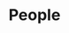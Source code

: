 ---
layout: profiles
permalink: /people/
title: People
description: (Faculty) Members of the UCSD NLP Group
nav: true
nav_order: 2

profiles:
  # if you want to include more than one profile, just replicate the following block
  # and create one content file for each profile inside _pages/
  - align: right
    image: raj3.jpg
    content: about_raj.md
    image_circular: true # crops the image to make it circular
    more_info: >
      <p>CSE 4134, 3235 Voigt Dr</p>
      <p>La Jolla, CA 92093</p>
  - align: left
    image: lianhui.jpg
    content: about_lianhui.md
    image_circular: true # crops the image to make it circular
    more_info: >
      <p>CSE, 3235 Voigt Dr</p>
      <p>La Jolla, CA 92093</p>
  - align: right
    image: alex.jpg
    content: about_alex.md
    image_circular: true # crops the image to make it circular
    more_info: >
      <p>CSE, 3235 Voigt Dr</p>
      <p>La Jolla, CA 92093</p>
---